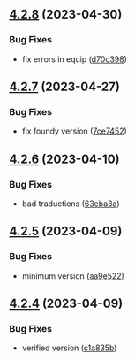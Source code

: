 ## [4.2.8](https://github.com/allnnde/pf2e-esp-translation/compare/v4.2.7...v4.2.8) (2023-04-30)


### Bug Fixes

* fix errors in equip ([d70c398](https://github.com/allnnde/pf2e-esp-translation/commit/d70c398551bc774ae46bf53066e078b25affb162))



## [4.2.7](https://github.com/allnnde/pf2e-esp-translation/compare/v4.2.6...v4.2.7) (2023-04-27)


### Bug Fixes

* fix foundy version ([7ce7452](https://github.com/allnnde/pf2e-esp-translation/commit/7ce745263cb265a736fdddfa1d3d741079f63479))



## [4.2.6](https://github.com/allnnde/pf2e-esp-translation/compare/v4.2.5...v4.2.6) (2023-04-10)


### Bug Fixes

* bad traductions ([63eba3a](https://github.com/allnnde/pf2e-esp-translation/commit/63eba3a01c64ce45af52ab1a2a0687604d9b397c))



## [4.2.5](https://github.com/allnnde/pf2e-esp-translation/compare/v4.2.4...v4.2.5) (2023-04-09)


### Bug Fixes

* minimum version ([aa9e522](https://github.com/allnnde/pf2e-esp-translation/commit/aa9e52217e7ab4efb1f7b6ec9c87055b9744f348))



## [4.2.4](https://github.com/allnnde/pf2e-esp-translation/compare/v4.2.3...v4.2.4) (2023-04-09)


### Bug Fixes

* verified version ([c1a835b](https://github.com/allnnde/pf2e-esp-translation/commit/c1a835b2dd9fb4127479947aa8aec5a6d4448d17))



